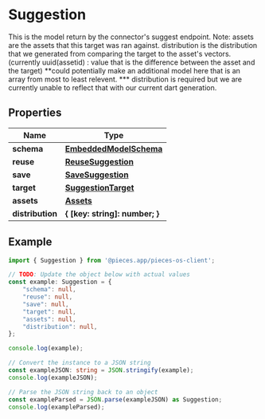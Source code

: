 
# Suggestion

This is the model return by the connector\'s suggest endpoint.  Note: assets are the assets that this target was ran against.  distribution is the distribution that we generated from comparing the target to the asset\'s vectors.(currently uuid(assetid) : value that is the difference between the asset and the target) **could potentially make an additional model here that is an array from most to least relevent.  *** distribution is required but we are currently unable to reflect that with our current dart generation.

## Properties

Name | Type
------------ | -------------
**schema** | [**EmbeddedModelSchema**](EmbeddedModelSchema)
**reuse** | [**ReuseSuggestion**](ReuseSuggestion)
**save** | [**SaveSuggestion**](SaveSuggestion)
**target** | [**SuggestionTarget**](SuggestionTarget)
**assets** | [**Assets**](Assets)
**distribution** | **\{ [key: string]: number; \}**

## Example

```typescript
import { Suggestion } from '@pieces.app/pieces-os-client';

// TODO: Update the object below with actual values
const example: Suggestion = {
    "schema": null,
    "reuse": null,
    "save": null,
    "target": null,
    "assets": null,
    "distribution": null,
};

console.log(example);

// Convert the instance to a JSON string
const exampleJSON: string = JSON.stringify(example);
console.log(exampleJSON);

// Parse the JSON string back to an object
const exampleParsed = JSON.parse(exampleJSON) as Suggestion;
console.log(exampleParsed);
```


